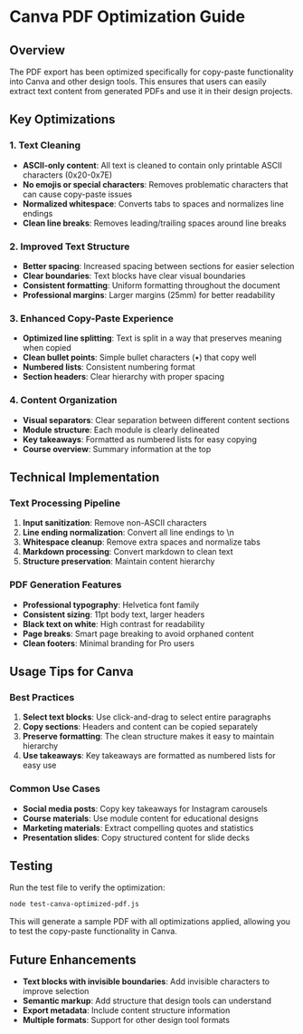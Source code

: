 # Canva PDF Optimization Guide

## Overview
The PDF export has been optimized specifically for copy-paste functionality into Canva and other design tools. This ensures that users can easily extract text content from generated PDFs and use it in their design projects.

## Key Optimizations

### 1. Text Cleaning
- **ASCII-only content**: All text is cleaned to contain only printable ASCII characters (0x20-0x7E)
- **No emojis or special characters**: Removes problematic characters that can cause copy-paste issues
- **Normalized whitespace**: Converts tabs to spaces and normalizes line endings
- **Clean line breaks**: Removes leading/trailing spaces around line breaks

### 2. Improved Text Structure
- **Better spacing**: Increased spacing between sections for easier selection
- **Clear boundaries**: Text blocks have clear visual boundaries
- **Consistent formatting**: Uniform formatting throughout the document
- **Professional margins**: Larger margins (25mm) for better readability

### 3. Enhanced Copy-Paste Experience
- **Optimized line splitting**: Text is split in a way that preserves meaning when copied
- **Clean bullet points**: Simple bullet characters (•) that copy well
- **Numbered lists**: Consistent numbering format
- **Section headers**: Clear hierarchy with proper spacing

### 4. Content Organization
- **Visual separators**: Clear separation between different content sections
- **Module structure**: Each module is clearly delineated
- **Key takeaways**: Formatted as numbered lists for easy copying
- **Course overview**: Summary information at the top

## Technical Implementation

### Text Processing Pipeline
1. **Input sanitization**: Remove non-ASCII characters
2. **Line ending normalization**: Convert all line endings to \n
3. **Whitespace cleanup**: Remove extra spaces and normalize tabs
4. **Markdown processing**: Convert markdown to clean text
5. **Structure preservation**: Maintain content hierarchy

### PDF Generation Features
- **Professional typography**: Helvetica font family
- **Consistent sizing**: 11pt body text, larger headers
- **Black text on white**: High contrast for readability
- **Page breaks**: Smart page breaking to avoid orphaned content
- **Clean footers**: Minimal branding for Pro users

## Usage Tips for Canva

### Best Practices
1. **Select text blocks**: Use click-and-drag to select entire paragraphs
2. **Copy sections**: Headers and content can be copied separately
3. **Preserve formatting**: The clean structure makes it easy to maintain hierarchy
4. **Use takeaways**: Key takeaways are formatted as numbered lists for easy use

### Common Use Cases
- **Social media posts**: Copy key takeaways for Instagram carousels
- **Course materials**: Use module content for educational designs
- **Marketing materials**: Extract compelling quotes and statistics
- **Presentation slides**: Copy structured content for slide decks

## Testing
Run the test file to verify the optimization:
```bash
node test-canva-optimized-pdf.js
```

This will generate a sample PDF with all optimizations applied, allowing you to test the copy-paste functionality in Canva.

## Future Enhancements
- **Text blocks with invisible boundaries**: Add invisible characters to improve selection
- **Semantic markup**: Add structure that design tools can understand
- **Export metadata**: Include content structure information
- **Multiple formats**: Support for other design tool formats